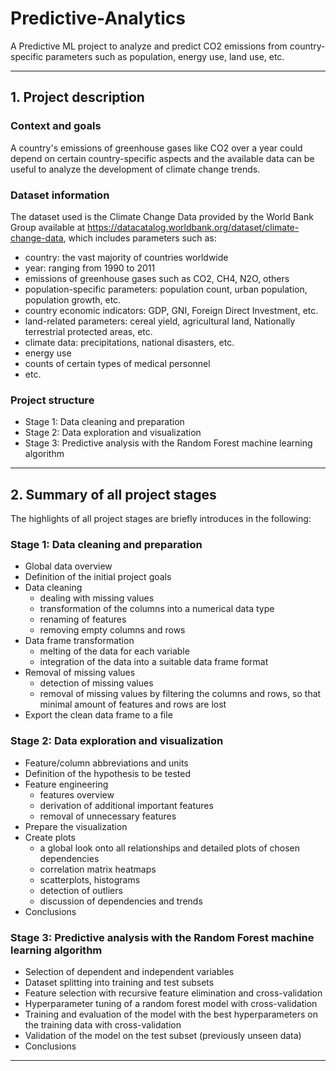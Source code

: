 # Predictive-Analytics
A Predictive ML project to analyze and predict CO2 emissions from country-specific parameters such as population, energy use, land use, etc.

***

## 1. Project description

### Context and goals
A country's emissions of greenhouse gases like CO2 over a year could depend on certain country-specific aspects and the available data can be useful to analyze the development of climate change trends. 

### Dataset information

The dataset used is the Climate Change Data provided by the World Bank Group available at https://datacatalog.worldbank.org/dataset/climate-change-data, which includes parameters such as:
* country: the vast majority of countries worldwide
* year: ranging from 1990 to 2011
* emissions of greenhouse gases such as CO2, CH4, N2O, others
* population-specific parameters: population count, urban population, population growth, etc.
* country economic indicators: GDP, GNI, Foreign Direct Investment, etc.
* land-related parameters: cereal yield, agricultural land, Nationally terrestrial protected areas, etc.
* climate data: precipitations, national disasters, etc.
* energy use
* counts of certain types of medical personnel
* etc.

### Project structure

* Stage 1: Data cleaning and preparation 
* Stage 2: Data exploration and visualization 
* Stage 3: Predictive analysis with the Random Forest machine learning algorithm 

***

## 2. Summary of all project stages
The highlights of all project stages are briefly introduces in the following:

### Stage 1: Data cleaning and preparation

* Global data overview
* Definition of the initial project goals
* Data cleaning
    - dealing with missing values
    - transformation of the columns into a numerical data type
    - renaming of features
    - removing empty columns and rows
* Data frame transformation
    - melting of the data for each variable
    - integration of the data into a suitable data frame format
* Removal of missing values
    - detection of missing values
    - removal of missing values by filtering the columns and rows, so that minimal amount of features and rows are lost
* Export the clean data frame to a file

### Stage 2: Data exploration and visualization

* Feature/column abbreviations and units
* Definition of the hypothesis to be tested
* Feature engineering
    - features overview
    - derivation of additional important features
    - removal of unnecessary features
* Prepare the visualization
* Create plots
	- a global look onto all relationships and detailed plots of chosen dependencies
    - correlation matrix heatmaps
    - scatterplots, histograms
    - detection of outliers
    - discussion of dependencies and trends
* Conclusions

### Stage 3: Predictive analysis with the Random Forest machine learning algorithm

* Selection of dependent and independent variables
* Dataset splitting into training and test subsets
* Feature selection with recursive feature elimination and cross-validation
* Hyperparameter tuning of a random forest model with cross-validation
* Training and evaluation of the model with the best hyperparameters on the training data with cross-validation
* Validation of the model on the test subset (previously unseen data)
* Conclusions

***
